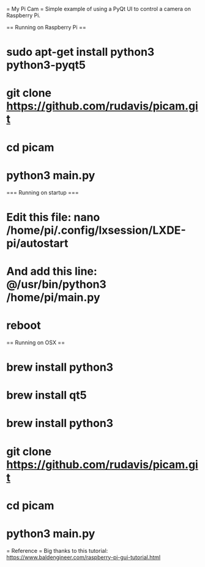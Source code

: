 = My Pi Cam =
Simple example of using a PyQt UI to control a camera on Raspberry Pi.

== Running on Raspberry Pi ==
# sudo apt-get install python3 python3-pyqt5
# git clone https://github.com/rudavis/picam.git
# cd picam
# python3 main.py

=== Running on startup ===
# Edit this file:  nano /home/pi/.config/lxsession/LXDE-pi/autostart
# And add this line: @/usr/bin/python3 /home/pi/main.py
# reboot

== Running on OSX ==
# brew install python3
# brew install qt5
# brew install python3
# git clone https://github.com/rudavis/picam.git
# cd picam
# python3 main.py

= Reference = 
Big thanks to this tutorial:  https://www.baldengineer.com/raspberry-pi-gui-tutorial.html